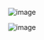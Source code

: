 ![image](https://github.com/user-attachments/assets/7c5f2313-4ea2-462a-a548-a3b946a3cc04)

![image](https://github.com/user-attachments/assets/bb13d165-20a2-46a1-8406-ed43597957d9)
